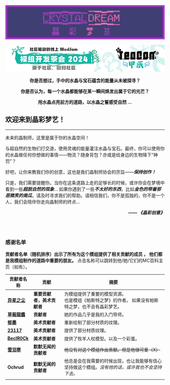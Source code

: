 <div align=center>

[![](src/main/resources/crystaldream_icon.png)](https://www.mcmod.cn/class/16266.html)

[![](img/Teacon2024.png)](https://link.mcmod.cn/target/teaconjiachen)


**你是否想过，手中的水晶与宝石蕴含的能量从未被探寻？**

**你是否认为，每一个水晶都能够在某一瞬间焕发出属于它的光芒？**

**用水晶点亮前方的道路，以水晶之誓感受自然 ...**

</div>

## 欢迎来到晶彩梦艺！

---

未来的晶制师，这里是属于你的水晶空间！

与超自然的生物们打交道，使用灵魂的能量灌注水晶与宝石。最终，你可以使用你的水晶做任何你想做的事情——物流？随身背包？亦或是给身边的生物降下“神罚”？

好吧，让你来教我们你的创意，这也是我们晶制师协会的宗旨——***保持创作！***

只是，我们需要提醒你。当你在这条道路上走的足够长的时候，或许你会在梦境中看到一些***超脱自然的现象***... 如果你遇到了一些***不太好的东西***，比如***金色的带着邪恶微笑的南瓜***，请及时寻求我们的帮助。请相信我们，你不是孤独的，你不是一个人，我们会陪伴你走向晶制师的终点...

***<div align=right> —— 《晶彩创意》 </div>***

<br /><br />

### 感谢名单

**贡献者名单（随机排序）出示了所有为这个模组提供了相关贡献的成员 ， 他们都是我模组制作的道路中重要的朋友。**
点击名称可以跳转到他/她/它们的MC百科主页（如有）。

| 贡献者名称                                                  | 贡献              | 摘要                                                      |
|--------------------------------------------------------|-----------------|---------------------------------------------------------|
| [**异星之尘**](https://www.mcmod.cn/author/26694.html)     | **重要贡献者，美术贡献者** | 为模组提供了重要的模型资源。<br />也是模组《帕斯特之梦》的作者。 如果没有帕斯特之梦，也不会有晶彩梦艺。 |
| [**草莓龍醬**](https://www.mcmod.cn/author/22408.html)     | **贡献者**         | 她的作品几乎是我的入门导师。                                          |
| [**郁墨**](https://www.mcmod.cn/author/23170.html)       | **美术贡献者**       | 重新绘制了部分材质的纹理。                                           |
| [**23117**](https://www.mcmod.cn/author/25811.html)    | **美术贡献者**       | 提供了部分材质纹理。                                              |
| [**BeclR0Ck**](https://www.mcmod.cn/author/26857.html) | **美术贡献者**       | 提供了牧羊人杖模型。以及一个彩蛋。                                       |
| [**雪泪寒**](https://www.mcmod.cn/author/29095.html)      | **默默无闻的贡献者**    | ~~他没有对这个模组作出贡献。但是他很可爱（X）~~                              |
| **Ochrud**                                             | **默默无闻的贡献者**    | 他总是会在我需要的时候出现，也让我能够有信心坚持做这个模组。*没有他的话，或许我也不会坚持下去。*       |
|                                                        |                 |                                                         |
